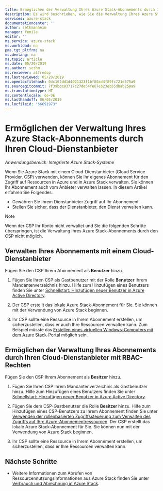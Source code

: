 ```yaml
---
title: Ermöglichen der Verwaltung Ihres Azure Stack-Abonnements durch Ihren Cloud-Dienstanbieter | Microsoft-Dokumentation
description: Es wird beschrieben, wie Sie die Verwaltung Ihres Azure Stack-Abonnements durch Ihren Cloud-Dienstanbieter (CSP) ermöglichen.
services: azure-stack
documentationcenter: ''
author: sethmanheim
manager: femila
editor: ''
ms.service: azure-stack
ms.workload: na
pms.tgt_pltfrm: na
ms.devlang: na
ms.topic: article
ms.date: 05/20/2019
ms.author: sethm
ms.reviewer: alfredop
ms.lastreviewed: 05/20/2019
ms.openlocfilehash: 0dc162dd1d4021323f1bf80ad4f89fc721e575a9
ms.sourcegitcommit: 7f39bdc83717c27de54fe67eb23eb55dbab258a9
ms.translationtype: HT
ms.contentlocale: de-DE
ms.lasthandoff: 06/05/2019
ms.locfileid: "66691973"
---
```

# <a name="let-your-cloud-service-provider-manage-your-azure-stack-subscription"></a>Ermöglichen der Verwaltung Ihres Azure Stack-Abonnements durch Ihren Cloud-Dienstanbieter

*Anwendungsbereich: Integrierte Azure Stack-Systeme*

Wenn Sie Azure Stack mit einem Cloud-Dienstanbieter (Cloud Service Provider, CSP) verwenden, können Sie Ihr eigenes Abonnement für den Zugriff auf Ressourcen in Azure und in Azure Stack verwalten. Sie können Ihr Abonnement auch vom Anbieter verwalten lassen. In diesem Artikel erfahren Sie Folgendes:

* Gewähren Sie Ihrem Dienstanbieter Zugriff auf Ihr Abonnement.
* Stellen Sie sicher, dass der Dienstanbieter, den Dienst verwalten kann.

> [!NOTE]
> Wenn der CSP Ihr Konto nicht verwaltet und Sie die folgenden Schritte überspringen, ist die Verwaltung Ihres Azure Stack-Abonnements durch den CSP nicht möglich.

## <a name="manage-your-subscription-with-a-cloud-service-provider"></a>Verwalten Ihres Abonnements mit einem Cloud-Dienstanbieter

Fügen Sie den CSP Ihrem Abonnement als **Benutzer** hinzu.

1. Fügen Sie Ihren CSP als Gastbenutzer mit der Rolle **Benutzer** Ihrem Mandantenverzeichnis hinzu. Hilfe zum Hinzufügen eines Benutzers finden Sie unter [Schnellstart: Hinzufügen neuer Benutzer in Azure Active Directory](/azure/active-directory/add-users-azure-active-directory).

2. Der CSP erstellt das lokale Azure Stack-Abonnement für Sie. Sie können mit der Verwendung von Azure Stack beginnen.
3. Ihr CSP sollte eine Ressource in Ihrem Abonnement erstellen, um sicherzustellen, dass er auch Ihre Ressourcen verwalten kann. Zum Beispiel müsste das [Erstellen eines virtuellen Windows-Computers mit dem Azure Stack-Portal](azure-stack-quick-windows-portal.md) möglich sein.

## <a name="let-the-cloud-service-provider-manage-your-subscription-using-rbac-rights"></a>Ermöglichen der Verwaltung Ihres Abonnements durch Ihren Cloud-Dienstanbieter mit RBAC-Rechten

Fügen Sie den CSP Ihrem Abonnement als **Besitzer** hinzu.

1. Fügen Sie Ihren CSP Ihrem Mandantenverzeichnis als Gastbenutzer hinzu. Hilfe zum Hinzufügen eines Benutzers finden Sie unter [Schnellstart: Hinzufügen neuer Benutzer in Azure Active Directory](/azure/active-directory/add-users-azure-active-directory).

2. Fügen Sie dem CSP-Gastbenutzer die Rolle **Besitzer** hinzu. Hilfe zum Hinzufügen eines CSP-Benutzers zu Ihrem Abonnement finden Sie unter [Verwenden der rollenbasierten Zugriffssteuerung zum Verwalten des Zugriffs auf Ihre Azure-Abonnementressourcen](/azure/role-based-access-control/role-assignments-portal). Der CSP erstellt das lokale Azure Stack-Abonnement für Sie. Sie können nun mit der Verwendung von Azure Stack beginnen.
3. Ihr CSP sollte eine Ressource in Ihrem Abonnement erstellen, um sicherzustellen, dass er Ihre Ressourcen verwalten kann.

## <a name="next-steps"></a>Nächste Schritte

* Weitere Informationen zum Abrufen von Ressourcennutzungsinformationen aus Azure Stack finden Sie unter [Verbrauch und Abrechnung in Azure Stack](../operator/azure-stack-billing-and-chargeback.md).
